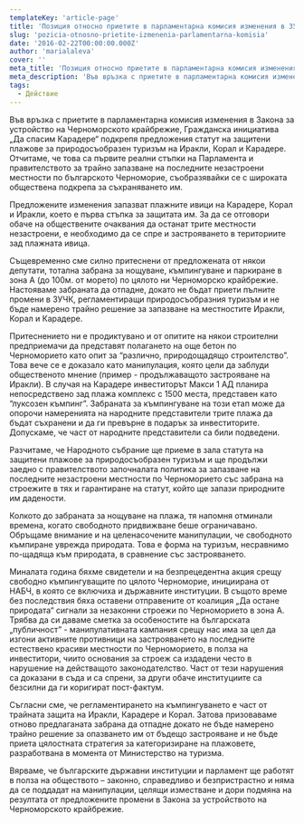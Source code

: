 ```yaml
---
templateKey: 'article-page'
title: 'Позиция относно приетите в парламентарна комисия изменения в ЗУЧК'
slug: 'pozicia-otnosno-prietite-izmenenia-parlamentarna-komisia'
date: '2016-02-22T00:00:00.000Z'
author: 'marialaleva'
cover: ''
meta_title: 'Позиция относно приетите в парламентарна комисия изменения в ЗУЧК'
meta_description: 'Във връзка с приетите в парламентарна комисия изменения в Закона за устройство на Черноморското крайбрежие, Гражданска инициатива „Да спасим Карадере“ подкрепя предложения статут на защитени плажове за природосъобразен туризъм на Иракли, Корал и Карадере.'
tags:
  - Действие
---
```


Във връзка с приетите в парламентарна комисия изменения в Закона за устройство на Черноморското крайбрежие, Гражданска инициатива „Да спасим Карадере“ подкрепя предложения статут на защитени плажове за природосъобразен туризъм на Иракли, Корал и Карадере. Отчитаме, че това са първите реални стъпки на Парламента и правителството за трайно запазване на последните незастроени местности по българското Черноморие, съобразявайки се с широката обществена подкрепа за съхраняването им.

Предложените изменения запазват плажните ивици на Карадере, Корал и Иракли, което е първа стъпка за защитата им. За да се отговори обаче на обществените очаквания да останат трите местности незастроени, е необходимо да се спре и застрояването в териториите зад плажната ивица.

Същевременно сме силно притеснени от предложената от някои депутати, тотална забрана за нощуване, къмпингуване и паркиране в зона А (до 100м. от морето) по цялото ни Черноморско крайбрежие. Настояваме забраната да отпадне, докато не бъдат приети пълните промени в ЗУЧК, регламентиращи природосъобразния туризъм и не бъде намерено трайно решение за запазване на местностите Иракли, Корал и Карадере.

Притеснението ни е продиктувано и от опитите на някои строителни предприемачи да представят полагането на още бетон по Черноморието като опит за “различно, природощадящо строителство”. Това вече се е доказало като манипулация, която цели да заблуди общественото мнение (пример - продължаващото застрояване на Иракли). В случая на Карадере инвеститорът Макси 1 АД планира непосредствено зад плажа комплекс с 1500 места, представен като “луксозен къмпинг”. Забраната за къмпингуване на този етап може да опорочи намеренията на народните представители трите плажа да бъдат съхранени и да ги превърне в подарък за инвеститорите. Допускаме, че част от народните представители са били подведени.

Разчитаме, че Народното събрание ще приеме в зала статута на защитени плажове за природосъобразен туризъм и ще продължи заедно с правителството започналата политика за запазване на последните незастроени местности по Черноморието със забрана на строежите в тях и гарантиране на статут, който ще запази природните им дадености.

Колкото до забраната за нощуване на плажа, тя напомня отминали времена, когато свободното придвижване беше ограничавано. Обръщаме внимание и на целенасочените манипулации, че свободното къмпиране уврежда природата. Това е форма на туризъм, несравнимо по-щадяща към природата, в сравнение със застрояването.

Миналата година бяхме свидетели и на безпрецедентна акция срещу свободно къмпингуващите по цялото Черноморие, инициирана от НАБЧ, в която се включиха и държавните институции. В същото време без последствия бяха оставени отправените от коалиция „Да остане природата“ сигнали за незаконни строежи по Черноморието в зона А. Трябва да си даваме сметка за особеностите на българската „публичност” - манипулативната кампания срещу нас има за цел да изгони активните противници на застрояването на последните естествено красиви местности по Черноморието, в полза на инвеститори, чиито основания за строеж са издадени често в нарушение на действащото законодателство. Част от тези нарушения са доказани в съда и са спрени, за други обаче институциите са безсилни да ги коригират пост-фактум.

Съгласни сме, че регламентирането на къмпингуването е част от трайната защита на Иракли, Карадере и Корал. Затова призоваваме отново предлаганата забрана да отпадне докато не бъде намерено трайно решение за опазването им от бъдещо застрояване и не бъде приета цялостната стратегия за категоризиране на плажовете, разработвана в момента от Министерство на туризма.

Вярваме, че българските държавни институции и парламент ще работят в полза на обществото – законно, справедливо и безпристрастно и няма да се поддадат на манипулации, целящи изместване и дори подмяна на резултата от предложените промени в Закона за устройството на Черноморското крайбрежие.
